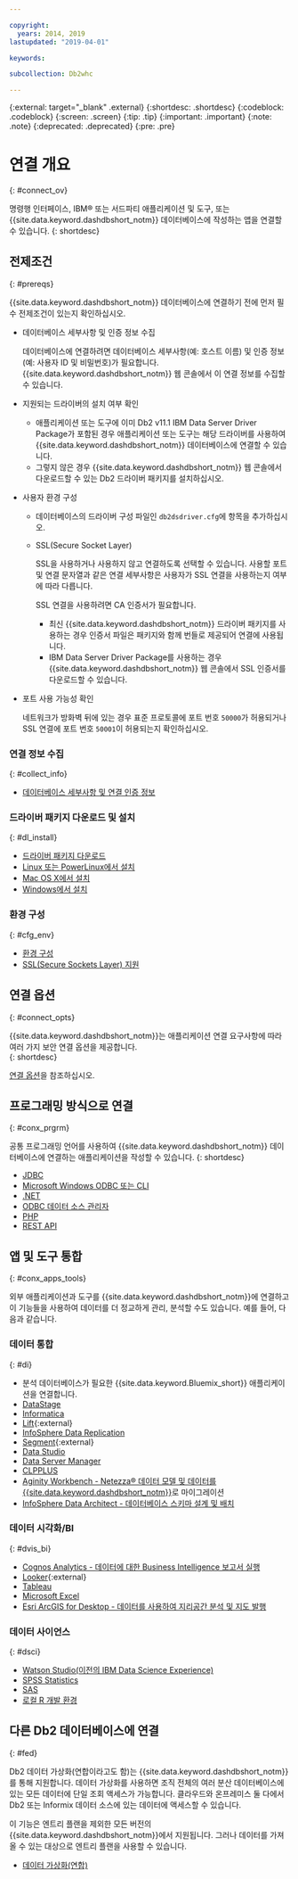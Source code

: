 ```yaml
---

copyright:
  years: 2014, 2019
lastupdated: "2019-04-01"

keywords:

subcollection: Db2whc

---
```


<!-- Attribute definitions --> 
{:external: target="_blank" .external}
{:shortdesc: .shortdesc}
{:codeblock: .codeblock}
{:screen: .screen}
{:tip: .tip}
{:important: .important}
{:note: .note}
{:deprecated: .deprecated}
{:pre: .pre}

# 연결 개요
{: #connect_ov}

명령행 인터페이스, IBM® 또는 서드파티 애플리케이션 및 도구, 또는 {{site.data.keyword.dashdbshort_notm}} 데이터베이스에 작성하는 앱을 연결할 수 있습니다. 
{: shortdesc}

## 전제조건
{: #prereqs}

{{site.data.keyword.dashdbshort_notm}} 데이터베이스에 연결하기 전에 먼저 필수 전제조건이 있는지 확인하십시오. 

- 데이터베이스 세부사항 및 인증 정보 수집

   데이터베이스에 연결하려면 데이터베이스 세부사항(예: 호스트 이름) 및 인증 정보(예: 사용자 ID 및 비밀번호)가 필요합니다. {{site.data.keyword.dashdbshort_notm}} 웹 콘솔에서 이 연결 정보를 수집할 수 있습니다.

- 지원되는 드라이버의 설치 여부 확인

   - 애플리케이션 또는 도구에 이미 Db2 v11.1 IBM Data Server Driver Package가 포함된 경우 애플리케이션 또는 도구는 해당 드라이버를 사용하여 {{site.data.keyword.dashdbshort_notm}} 데이터베이스에 연결할 수 있습니다.
   - 그렇지 않은 경우 {{site.data.keyword.dashdbshort_notm}} 웹 콘솔에서 다운로드할 수 있는 Db2 드라이버 패키지를 설치하십시오.

- 사용자 환경 구성

  - 데이터베이스의 드라이버 구성 파일인 `db2dsdriver.cfg`에 항목을 추가하십시오.
  - SSL(Secure Socket Layer)

    SSL을 사용하거나 사용하지 않고 연결하도록 선택할 수 있습니다. 사용할 포트 및 연결 문자열과 같은 연결 세부사항은 사용자가 SSL 연결을 사용하는지 여부에 따라 다릅니다.

    SSL 연결을 사용하려면 CA 인증서가 필요합니다.
    - 최신 {{site.data.keyword.dashdbshort_notm}} 드라이버 패키지를 사용하는 경우 인증서 파일은 패키지와 함께 번들로 제공되어 연결에 사용됩니다.
    - IBM Data Server Driver Package를 사용하는 경우 {{site.data.keyword.dashdbshort_notm}} 웹 콘솔에서 SSL 인증서를 다운로드할 수 있습니다.

- 포트 사용 가능성 확인

   네트워크가 방화벽 뒤에 있는 경우 표준 프로토콜에 포트 번호 `50000`가 허용되거나 SSL 연결에 포트 번호 `50001`이 허용되는지 확인하십시오.

<!-- Before you can connect to your {{site.data.keyword.dashdbshort_notm}} database, verify that you completed downloading and installing the necessary components on the prerequisites checklist: 

- [Prerequisites checklist](prereqs.html) -->

### 연결 정보 수집
{: #collect_info}

- [데이터베이스 세부사항 및 연결 인증 정보](/docs/services/Db2whc/connecting?topic=Db2whc-db_details_cxn_creds#db_details_cxn_creds)

### 드라이버 패키지 다운로드 및 설치
{: #dl_install}

- [드라이버 패키지 다운로드](/docs/services/Db2whc/connecting?topic=Db2whc-dr_pkg#dr_pkg)
- [Linux 또는 PowerLinux에서 설치](/docs/services/Db2whc/connecting?topic=Db2whc-install_dr_pkg_linux#install_dr_pkg_linux)
- [Mac OS X에서 설치](/docs/services/Db2whc/connecting?topic=Db2whc-install_dr_pkg_mac#install_dr_pkg_mac)
- [Windows에서 설치](/docs/services/Db2whc/connecting?topic=Db2whc-install_dr_pkg_windows#install_dr_pkg_windows)

### 환경 구성
{: #cfg_env}

- [환경 구성](/docs/services/Db2whc/connecting?topic=Db2whc-cfg_loc_env#cfg_loc_env)
- [SSL(Secure Sockets Layer) 지원](/docs/services/Db2whc/connecting?topic=Db2whc-ssl_support#ssl_support)

## 연결 옵션
{: #connect_opts}

{{site.data.keyword.dashdbshort_notm}}는 애플리케이션 연결 요구사항에 따라 여러 가지 보안 연결 옵션을 제공합니다.  
{: shortdesc}

[연결 옵션](/docs/services/Db2whc/connecting?topic=Db2whc-connect_options#connect_options)을 참조하십시오.

## 프로그래밍 방식으로 연결
{: #conx_prgrm}

공통 프로그래밍 언어를 사용하여 {{site.data.keyword.dashdbshort_notm}} 데이터베이스에 연결하는 애플리케이션을 작성할 수 있습니다.
{: shortdesc}

- [JDBC](/docs/services/Db2whc/connecting?topic=Db2whc-con_prog_jdbc#con_prog_jdbc)
- [Microsoft Windows ODBC 또는 CLI](/docs/services/Db2whc/connecting?topic=Db2whc-con_prog_odbc_cli#con_prog_odbc_cli)
- [.NET](/docs/services/Db2whc/connecting?topic=Db2whc-con_prog_net#con_prog_net)
- [ODBC 데이터 소스 관리자](/docs/services/Db2whc/connecting?topic=Db2whc-con_prog_odbc_dsa#con_prog_odbc_dsa)
- [PHP](/docs/services/Db2whc/connecting?topic=Db2whc-con_prog_php#con_prog_php)
- [REST API](/docs/services/Db2whc/connecting?topic=Db2whc-con_rest_api#con_rest_api)
<!-- - [C++]() -->
<!-- - [Java]() -->
<!-- - [Node.js]() -->
<!-- - [Perl]() -->
<!-- - [Python]() -->

## 앱 및 도구 통합
{: #conx_apps_tools}

외부 애플리케이션과 도구를 {{site.data.keyword.dashdbshort_notm}}에 연결하고 이 기능들을 사용하여 데이터를 더 정교하게 관리, 분석할 수도 있습니다. 예를 들어, 다음과 같습니다.

### 데이터 통합
{: #di}

- 분석 데이터베이스가 필요한 {{site.data.keyword.Bluemix_short}} 애플리케이션을 연결합니다.
- [DataStage](/docs/services/Db2whc/connecting?topic=Db2whc-data_int#datastage)
- [Informatica](/docs/services/Db2whc/connecting?topic=Db2whc-data_int#informatica)
- [Lift](https://www.lift-cli.cloud.ibm.com/#docs){:external}
- [InfoSphere Data Replication](/docs/services/Db2whc/connecting?topic=Db2whc-data_int#idr)
- [Segment](https://segment.com/docs/destinations/db2/){:external}
- [Data Studio](/docs/services/Db2whc/connecting?topic=Db2whc-data_int#data_studio)
- [Data Server Manager](/docs/services/Db2whc/connecting?topic=Db2whc-data_int#dsm)
- [CLPPLUS](/docs/services/Db2whc/connecting?topic=Db2whc-data_int#clpplus)
- [Aginity Workbench - Netezza® 데이터 모델 및 데이터를 {{site.data.keyword.dashdbshort_notm}}](/docs/services/Db2whc/connecting?topic=Db2whc-data_int#aginity_wb)로 마이그레이션
- [InfoSphere Data Architect - 데이터베이스 스키마 설계 및 배치](/docs/services/Db2whc/connecting?topic=Db2whc-data_int#ida)

### 데이터 시각화/BI
{: #dvis_bi}

- [Cognos Analytics - 데이터에 대한 Business Intelligence 보고서 실행](/docs/services/Db2whc/connecting?topic=Db2whc-data_vis_bi#cognos)
- [Looker](https://docs.looker.com/setup-and-management/connecting-to-db){:external}
- [Tableau](/docs/services/Db2whc/connecting?topic=Db2whc-data_vis_bi#tableau)
- [Microsoft Excel](/docs/services/Db2whc/connecting?topic=Db2whc-data_vis_bi#excel)
- [Esri ArcGIS for Desktop - 데이터를 사용하여 지리공간 분석 및 지도 발행](/docs/services/Db2whc/connecting?topic=Db2whc-data_vis_bi#esri_arcgis)

### 데이터 사이언스
{: #dsci}

- [Watson Studio(이전의 IBM Data Science Experience)](/docs/services/Db2whc/connecting?topic=Db2whc-ds#watson_studio)
- [SPSS Statistics](/docs/services/Db2whc/connecting?topic=Db2whc-ds#spss_stats)
- [SAS](/docs/services/Db2whc/connecting?topic=Db2whc-ds#sas)
- [로컬 R 개발 환경](/docs/services/Db2whc/connecting?topic=Db2whc-ds#r_dev_env)

## 다른 Db2 데이터베이스에 연결
{: #fed}

Db2 데이터 가상화(연합이라고도 함)는 {{site.data.keyword.dashdbshort_notm}}를 통해 지원합니다. 데이터 가상화를 사용하면 조직 전체의 여러 분산 데이터베이스에 있는 모든 데이터에 단일 조회 액세스가 가능합니다. 클라우드와 온프레미스 둘 다에서 Db2 또는 Informix 데이터 소스에 있는 데이터에 액세스할 수 있습니다. 

이 기능은 엔트리 플랜을 제외한 모든 버전의 {{site.data.keyword.dashdbshort_notm}}에서 지원됩니다. 그러나 데이터를 가져올 수 있는 대상으로 엔트리 플랜을 사용할 수 있습니다.

- [데이터 가상화(연합)](/docs/services/Db2whc?topic=Db2whc-data_virt_fed#data_virt_fed)


